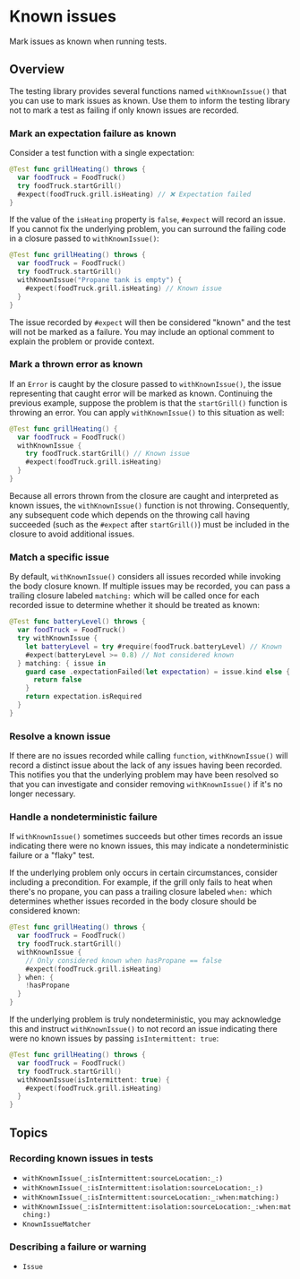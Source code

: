 # Known issues

<!--
This source file is part of the Swift.org open source project

Copyright © 2023–2024 Apple Inc. and the Swift project authors
Licensed under Apache License v2.0 with Runtime Library Exception

See https://swift.org/LICENSE.txt for license information
See https://swift.org/CONTRIBUTORS.txt for Swift project authors
-->

Mark issues as known when running tests.

## Overview

The testing library provides several functions named `withKnownIssue()` that
you can use to mark issues as known. Use them to inform the testing library not
to mark a test as failing if only known issues are recorded.

### Mark an expectation failure as known

Consider a test function with a single expectation:

```swift
@Test func grillHeating() throws {
  var foodTruck = FoodTruck()
  try foodTruck.startGrill()
  #expect(foodTruck.grill.isHeating) // ❌ Expectation failed
}
```

If the value of the `isHeating` property is `false`, `#expect` will record an
issue. If you cannot fix the underlying problem, you can surround the failing
code in a closure passed to `withKnownIssue()`:

```swift
@Test func grillHeating() throws {
  var foodTruck = FoodTruck()
  try foodTruck.startGrill()
  withKnownIssue("Propane tank is empty") {
    #expect(foodTruck.grill.isHeating) // Known issue
  }
}
```

The issue recorded by `#expect` will then be considered "known" and the test
will not be marked as a failure. You may include an optional comment to explain
the problem or provide context.

### Mark a thrown error as known

If an `Error` is caught by the closure passed to `withKnownIssue()`, the issue
representing that caught error will be marked as known. Continuing the previous
example, suppose the problem is that the `startGrill()` function is throwing an
error. You can apply `withKnownIssue()` to this situation as well:

```swift
@Test func grillHeating() {
  var foodTruck = FoodTruck()
  withKnownIssue {
    try foodTruck.startGrill() // Known issue
    #expect(foodTruck.grill.isHeating)
  }
}
```

Because all errors thrown from the closure are caught and interpreted as known
issues, the `withKnownIssue()` function is not throwing. Consequently, any
subsequent code which depends on the throwing call having succeeded (such as the
`#expect` after `startGrill()`) must be included in the closure to avoid
additional issues.

### Match a specific issue

By default, `withKnownIssue()` considers all issues recorded while invoking the
body closure known. If multiple issues may be recorded, you can pass a trailing
closure labeled `matching:` which will be called once for each recorded issue
to determine whether it should be treated as known:

```swift
@Test func batteryLevel() throws {
  var foodTruck = FoodTruck()
  try withKnownIssue {
    let batteryLevel = try #require(foodTruck.batteryLevel) // Known
    #expect(batteryLevel >= 0.8) // Not considered known
  } matching: { issue in
    guard case .expectationFailed(let expectation) = issue.kind else {
      return false
    }
    return expectation.isRequired
  }
}
```

### Resolve a known issue

If there are no issues recorded while calling `function`, `withKnownIssue()`
will record a distinct issue about the lack of any issues having been recorded.
This notifies you that the underlying problem may have been resolved so that you
can investigate and consider removing `withKnownIssue()` if it's no longer
necessary.

### Handle a nondeterministic failure

If `withKnownIssue()` sometimes succeeds but other times records an issue
indicating there were no known issues, this may indicate a nondeterministic
failure or a "flaky" test.

If the underlying problem only occurs in certain circumstances, consider
including a precondition. For example, if the grill only fails to heat when
there's no propane, you can pass a trailing closure labeled `when:` which
determines whether issues recorded in the body closure should be considered
known:

```swift
@Test func grillHeating() throws {
  var foodTruck = FoodTruck()
  try foodTruck.startGrill()
  withKnownIssue {
    // Only considered known when hasPropane == false
    #expect(foodTruck.grill.isHeating)
  } when: {
    !hasPropane
  }
}
```

If the underlying problem is truly nondeterministic, you may acknowledge this
and instruct `withKnownIssue()` to not record an issue indicating there were no
known issues by passing `isIntermittent: true`:

```swift
@Test func grillHeating() throws {
  var foodTruck = FoodTruck()
  try foodTruck.startGrill()
  withKnownIssue(isIntermittent: true) {
    #expect(foodTruck.grill.isHeating)
  }
}
```

## Topics

### Recording known issues in tests

- ``withKnownIssue(_:isIntermittent:sourceLocation:_:)``
- ``withKnownIssue(_:isIntermittent:isolation:sourceLocation:_:)``
- ``withKnownIssue(_:isIntermittent:sourceLocation:_:when:matching:)``
- ``withKnownIssue(_:isIntermittent:isolation:sourceLocation:_:when:matching:)``
- ``KnownIssueMatcher``

### Describing a failure or warning

- ``Issue``
